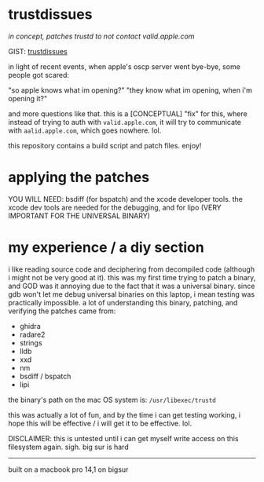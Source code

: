 # trustdissues

*in concept, patches trustd to not contact valid.apple.com*

GIST: [trustdissues](https://gist.github.com/bfu4/532be7173aef3c94e34bcd649e207641)

in light of recent events, when apple's oscp server went bye-bye, some people got scared:

"so apple knows what im opening?"
"they know what im opening, when i'm opening it?"

and more questions like that.
this is a [CONCEPTUAL] "fix" for this, where instead of trying to auth with
`valid.apple.com`, it will try to communicate with `aalid.apple.com`, which goes nowhere. lol.

this repository contains a build script and patch files. enjoy!

# applying the patches

YOU WILL NEED: bsdiff (for bspatch) and the xcode developer tools. the xcode dev tools are needed for the debugging, and for lipo (VERY IMPORTANT FOR THE UNIVERSAL BINARY)

# my experience / a diy section

i like reading source code and deciphering from decompiled code (although i might not be very good at it). this was my first time trying to patch a binary, and GOD was it annoying due to the fact that it was a universal binary. since gdb won't let me debug universal binaries on this laptop, i mean testing was practically impossible. a lot of understanding this binary, patching, and verifying the patches came from:

* ghidra
* radare2
* strings
* lldb
* xxd
* nm
* bsdiff / bspatch
* lipi

the binary's path on the mac OS system is: `/usr/libexec/trustd`

this was actually a lot of fun, and by the time i can get testing working, i hope this will be effective / i will get it to be effective. lol.


DISCLAIMER: this is untested until i can get myself write access on this 
filesystem again. sigh. big sur is hard

-------------------------------------------------------------------

built on a macbook pro 14,1 on bigsur

